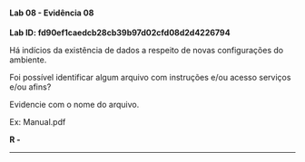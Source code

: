 
#### Lab 08 - Evidência 08

**Lab ID:  fd90ef1caedcb28cb39b97d02cfd08d2d4226794**


Há indícios da existência de dados a respeito de novas configurações do ambiente.  
  
Foi possível identificar algum arquivo com instruções e/ou acesso serviços e/ou afins?  
  
Evidencie com o nome do arquivo.  
  
Ex: Manual.pdf

**R -**

---
